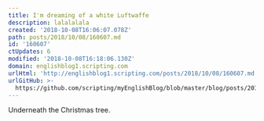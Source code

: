```yaml
---
title: I'm dreaming of a white Luftwaffe
description: lalalalala
created: '2018-10-08T16:06:07.078Z'
path: posts/2018/10/08/160607.md
id: '160607'
ctUpdates: 6
modified: '2018-10-08T16:18:06.130Z'
domain: englishblog1.scripting.com
urlHtml: 'http://englishblog1.scripting.com/posts/2018/10/08/160607.md'
urlGitHub: >-
  https://github.com/scripting/myEnglishBlog/blob/master/blog/posts/2018/10/08/160607.md
---
```

Underneath the Christmas tree.